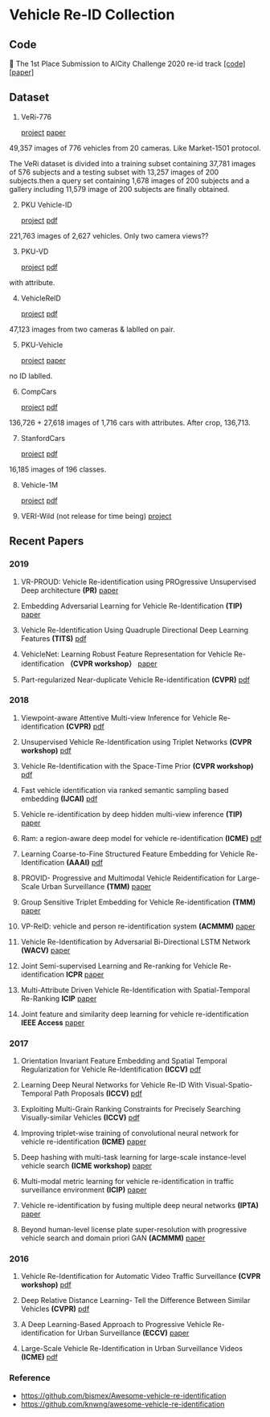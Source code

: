 # Vehicle Re-ID Collection

## Code 
:red_car:  The 1st Place Submission to AICity Challenge 2020 re-id track [[code]](https://github.com/layumi/AICIty-reID-2020)
 [[paper]](https://github.com/layumi/AICIty-reID-2020/blob/master/paper.pdf)

## Dataset
1. VeRi-776

    [project](https://github.com/VehicleReId/VeRidataset) [paper](https://link.springer.com/chapter/10.1007/978-3-319-46475-6_53)

49,357 images of 776 vehicles from 20 cameras. Like Market-1501 protocol.

The VeRi dataset is divided into a training subset containing 37,781 images of 576 subjects and a testing subset with 13,257 images of 200 subjects.then a query set containing 1,678 images of 200 subjects and a gallery including 11,579 image of 200 subjects are finally obtained.

2. PKU Vehicle-ID

    [project](https://pkuml.org/resources/pku-vehicleid.html) [pdf](http://openaccess.thecvf.com/content_cvpr_2016/papers/Liu_Deep_Relative_Distance_CVPR_2016_paper.pdf)

221,763 images of 2,627 vehicles. Only two camera views??

3. PKU-VD

    [project](https://pkuml.org/resources/pku-vds.html) [pdf](http://openaccess.thecvf.com/content_ICCV_2017/papers/Yan_Exploiting_Multi-Grain_Ranking_ICCV_2017_paper.pdf)

with attribute.

4. VehicleReID

    [project](https://medusa.fit.vutbr.cz/traffic/research-topics/detection-of-vehicles-and-datasets/vehicle-re-identification-for-automatic-video-traffic-surveillance-ats-cvpr-2016/) [pdf](http://openaccess.thecvf.com/content_cvpr_2016_workshops/w25/papers/Zapletal_Vehicle_Re-Identification_for_CVPR_2016_paper.pdf)

47,123 images from two cameras & lablled on pair.

5. PKU-Vehicle

    [project](http://59.110.216.11/html/) [paper](https://ieeexplore.ieee.org/abstract/document/8265213)

no ID lablled.

6. CompCars

    [project](http://mmlab.ie.cuhk.edu.hk/datasets/comp_cars/index.html) [pdf](https://www.cv-foundation.org/openaccess/content_cvpr_2015/papers/Yang_A_Large-Scale_Car_2015_CVPR_paper.pdf) 

136,726 + 27,618 images of 1,716 cars with attributes. After crop,  136,713.

7. StanfordCars

    [project](http://ai.stanford.edu/~jkrause/cars/car_dataset.html) [pdf](http://ai.stanford.edu/~jkrause/papers/3drr13.pdf)

16,185 images of 196 classes.

8. Vehicle-1M

    [project](http://www.nlpr.ia.ac.cn/iva/homepage/jqwang/Vehicle1M.htm) [pdf](https://www.aaai.org/ocs/index.php/AAAI/AAAI18/paper/viewFile/16206/16270)
    
    
9. VERI-Wild (not release for time being)
[project](https://github.com/PKU-IMRE/VERI-Wild)


## Recent Papers
### **2019**
1. VR-PROUD: Vehicle Re-identification using PROgressive Unsupervised Deep architecture **(PR)** [paper](https://www.sciencedirect.com/science/article/abs/pii/S0031320319300147)

2. Embedding Adversarial Learning for Vehicle Re-Identification **(TIP)** [paper](https://ieeexplore.ieee.org/abstract/document/8653852)

3. Vehicle Re-Identification Using Quadruple Directional Deep Learning Features **(TITS)** [pdf](https://arxiv.org/pdf/1811.05163.pdf)

4. VehicleNet: Learning Robust Feature Representation for Vehicle Re-identification **（CVPR workshop）** [paper](http://openaccess.thecvf.com/content_CVPRW_2019/html/AI_City/Zheng_VehicleNet_Learning_Robust_Feature_Representation_for_Vehicle_Re-identification_CVPRW_2019_paper.html)

5. Part-regularized Near-duplicate Vehicle Re-identification **(CVPR)** [pdf](http://cvteam.net/papers/2019_CVPR_Part-regularized%20Near-duplicate%20Vehicle%20Re-identification.pdf)

### **2018**
1. Viewpoint-aware Attentive Multi-view Inference for Vehicle Re-identification **(CVPR)** [pdf](http://openaccess.thecvf.com/content_cvpr_2018/papers/Zhou_Viewpoint-Aware_Attentive_Multi-View_CVPR_2018_paper.pdf)

2. Unsupervised Vehicle Re-Identification using Triplet Networks **(CVPR workshop)** [pdf](http://openaccess.thecvf.com/content_cvpr_2018_workshops/papers/w3/Marin-Reyes_Unsupervised_Vehicle_Re-Identification_CVPR_2018_paper.pdf)

3. Vehicle Re-Identification with the Space-Time Prior **(CVPR workshop)** [pdf](http://openaccess.thecvf.com/content_cvpr_2018_workshops/papers/w3/Wu_Vehicle_Re-Identification_With_CVPR_2018_paper.pdf)

4. Fast vehicle identification via ranked semantic sampling based embedding **(IJCAI)** [pdf](https://www.ijcai.org/proceedings/2018/0514.pdf)

5. Vehicle re-identification by deep hidden multi-view inference **(TIP)** [paper](https://ieeexplore.ieee.org/abstract/document/8325486)

6. Ram: a region-aware deep model for vehicle re-identification **(ICME)** [pdf](https://arxiv.org/pdf/1806.09283.pdf)

7. Learning Coarse-to-Fine Structured Feature Embedding for Vehicle Re-Identification **(AAAI)** [pdf](https://www.aaai.org/ocs/index.php/AAAI/AAAI18/paper/viewFile/16206/16270)

8. PROVID- Progressive and Multimodal Vehicle Reidentification for Large-Scale Urban Surveillance **(TMM)** [paper](https://ieeexplore.ieee.org/abstract/document/8036238)

9. Group Sensitive Triplet Embedding for Vehicle Re-identification **(TMM)** [paper](https://ieeexplore.ieee.org/abstract/document/8265213)

10. VP-ReID: vehicle and person re-identification system **(ACMMM)** [paper](https://dl.acm.org/citation.cfm?id=3206086)

11. Vehicle Re-Identification by Adversarial Bi-Directional LSTM Network **(WACV)** [paper](https://ieeexplore.ieee.org/abstract/document/8354181/)

12. Joint Semi-supervised Learning and Re-ranking for Vehicle Re-identification **ICPR** [paper](https://ieeexplore.ieee.org/abstract/document/8545584/)

13. Multi-Attribute Driven Vehicle Re-Identification with Spatial-Temporal Re-Ranking **ICIP** [paper](https://ieeexplore.ieee.org/abstract/document/8451776/)

14. Joint feature and similarity deep learning for vehicle re-identification **IEEE Access** [paper](https://ieeexplore.ieee.org/abstract/document/8424333/)
### **2017**
1. Orientation Invariant Feature Embedding and Spatial Temporal Regularization for Vehicle Re-Identification **(ICCV)** [pdf](http://openaccess.thecvf.com/content_ICCV_2017/papers/Wang_Orientation_Invariant_Feature_ICCV_2017_paper.pdf)

2. Learning Deep Neural Networks for Vehicle Re-ID With Visual-Spatio-Temporal Path Proposals **(ICCV)** [pdf](http://openaccess.thecvf.com/content_ICCV_2017/papers/Shen_Learning_Deep_Neural_ICCV_2017_paper.pdf)

3. Exploiting Multi-Grain Ranking Constraints for Precisely Searching Visually-similar Vehicles **(ICCV)** [pdf](http://openaccess.thecvf.com/content_ICCV_2017/papers/Yan_Exploiting_Multi-Grain_Ranking_ICCV_2017_paper.pdf)

4. Improving triplet-wise training of convolutional neural network for vehicle re-identification **(ICME)** [paper](https://ieeexplore.ieee.org/abstract/document/8019491)

5. Deep hashing with multi-task learning for large-scale instance-level vehicle search **(ICME workshop)** [paper](https://ieeexplore.ieee.org/abstract/document/8026274)

6. Multi-modal metric learning for vehicle re-identification in traffic surveillance environment **(ICIP)** [paper](https://ieeexplore.ieee.org/abstract/document/8296683)

7. Vehicle re-identification by fusing multiple deep neural networks **(IPTA)** [paper](https://ieeexplore.ieee.org/abstract/document/8310090)
 
8. Beyond human-level license plate super-resolution with progressive vehicle search and domain priori GAN **(ACMMM)** [paper](https://dl.acm.org/citation.cfm?id=3123422)
### **2016**
1. Vehicle Re-Identification for Automatic Video Traffic Surveillance **(CVPR workshop)** [pdf](http://openaccess.thecvf.com/content_cvpr_2016_workshops/w25/papers/Zapletal_Vehicle_Re-Identification_for_CVPR_2016_paper.pdf)

2. Deep Relative Distance Learning- Tell the Difference Between Similar Vehicles **(CVPR)** [pdf](http://openaccess.thecvf.com/content_cvpr_2016/papers/Liu_Deep_Relative_Distance_CVPR_2016_paper.pdf)

3. A Deep Learning-Based Approach to Progressive Vehicle Re-identification for Urban Surveillance **(ECCV)** [paper](https://link.springer.com/chapter/10.1007/978-3-319-46475-6_53)

4. Large-Scale Vehicle Re-Identification in Urban Surveillance Videos **(ICME)** [pdf](https://www.researchgate.net/profile/Xinchen_Liu/publication/303760492_Large-scale_vehicle_re-identification_in_urban_surveillance_videos/links/59e424090f7e9b97fbeb0ded/Large-scale-vehicle-re-identification-in-urban-surveillance-videos.pdf)

### Reference
- https://github.com/bismex/Awesome-vehicle-re-identification
- https://github.com/knwng/awesome-vehicle-re-identification
